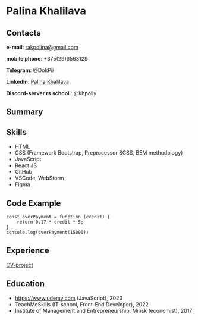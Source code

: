 
# Palina Khalilava
## Contacts
**e-mail**: rakpolina@gmail.com

**mobile phone**: +375(29)6563129

**Telegram**: @DokPii

**LinkedIn**: [Palina Khalilava](https://www.linkedin.com/in/polina-khalilova-b692a9135)

**Discord-server rs school** : @khpolly

## Summary


## Skills

+ HTML
+ CSS (Framework Bootstrap, Preprocessor SCSS, BEM methodology)
+ JavaScript
+ React JS
+ GitHub
+ VSCode, WebStorm
+ Figma

## Code Example

```
const overPayment = function (credit) {
    return 0.17 * credit * 5;
}
console.log(overPayment(15000))
```

## Experience

[CV-project](https://github.com/khpolly/rsschool-cv/blob/gh-pages/cv.md)


## Education

* https://www.udemy.com (JavaScript), 2023
* TeachMeSkills (IT-school, Front-End Developer), 2022
* Institute of Management and Entrepreneurship, Minsk (economist), 2017
